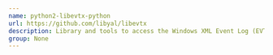```yaml
---
name: python2-libevtx-python
url: https://github.com/libyal/libevtx
description: Library and tools to access the Windows XML Event Log (EVTX) format.
group: None
---
```

